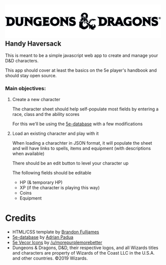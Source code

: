 ## ![Dungeons & Dragons](https://github.com/dotmotion/handy-haversack/blob/master/assets/logos/5e%20Dungeons%20%26%20Dragons%20Logo.svg) Handy Haversack

This is meant to be a simple javascript web app to create and manage your D&D characters.

This app should cover at least the basics on the 5e player's handbook and should stay open source.

### Main objectives:

1. Create a new character

   The character sheet should help self-populate most fields by entering a race, class and the ability scores

   For this we'll be using the [5e-database](https://github.com/adrpadua/5e-database) with a few modifications

2. Load an existing character and play with it

   When loading a charachter in JSON format, it will populate the sheet and will have links to spells, items and equipment (with descriptions when available)

   There should be an edit button to level your character up

   The following fields should be editable

   - HP (& temporary HP)
   - XP (if the character is playing this way)
   - Coins
   - Equipment

# Credits

- HTML/CSS template by [Brandon Fulljames](https://codepen.io/evertras/full/YVVeMd/)
- [5e-database](https://github.com/adrpadua/5e-database) by [Adrian Padua](https://github.com/adrpadua)
- [5e Vecor Icons](https://www.reddit.com/r/DnD/comments/4t57fn/dd_5e_vector_icons/) by [/u/morepurplemorebetter](https://www.reddit.com/user/morepurplemorebetter/)
- Dungeons & Dragons, D&D, their respective logos, and all Wizards titles and characters are property of Wizards of the Coast LLC in the U.S.A. and other countries. ©2019 Wizards.
